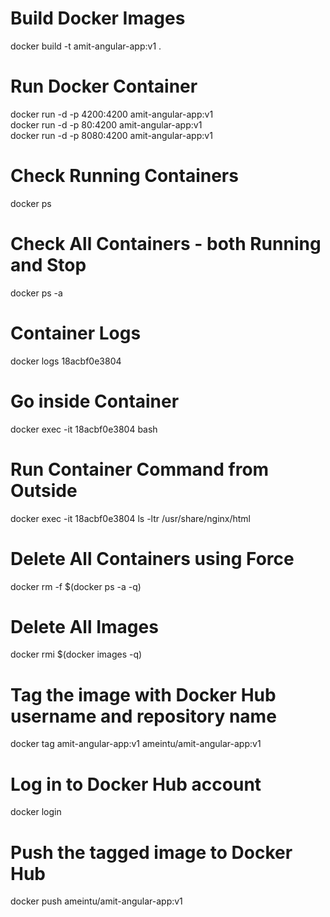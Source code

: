 # Build Docker Images
docker build -t amit-angular-app:v1 .

# Run Docker Container
docker run -d -p 4200:4200 amit-angular-app:v1 <br/>
docker run -d -p 80:4200 amit-angular-app:v1 <br/>
docker run -d -p 8080:4200 amit-angular-app:v1

# Check Running Containers
docker ps

# Check All Containers - both Running and Stop
docker ps -a

# Container Logs
docker logs 18acbf0e3804

# Go inside Container
docker exec -it 18acbf0e3804 bash

# Run Container Command from Outside
docker exec -it  18acbf0e3804 ls -ltr /usr/share/nginx/html

# Delete All Containers using Force
docker rm -f $(docker ps -a -q)

# Delete All Images
docker rmi $(docker images -q)

# Tag the image with Docker Hub username and repository name
docker tag amit-angular-app:v1 ameintu/amit-angular-app:v1

# Log in to Docker Hub account 
docker login

# Push the tagged image to Docker Hub
docker push ameintu/amit-angular-app:v1
